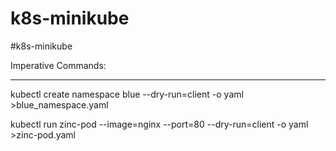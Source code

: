 # k8s-minikube
#k8s-minikube


Imperative Commands:
_______________________________

kubectl create namespace blue --dry-run=client -o yaml >blue_namespace.yaml

kubectl run zinc-pod --image=nginx --port=80 --dry-run=client -o yaml >zinc-pod.yaml
